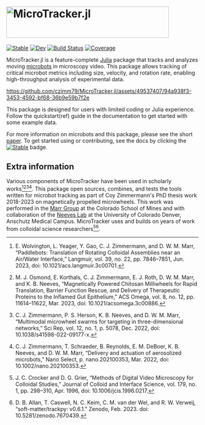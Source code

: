 <h1><img alt="MicroTracker.jl" src="https://github.com/czimm79/MicroTracker.jl/assets/49537407/a6562792-4953-46cb-8e3a-7eba9ba8ee06" width=426 height=81.4 ></h1>

[![Stable](https://img.shields.io/badge/docs-stable-blue.svg)](https://czimm79.github.io/MicroTracker.jl/stable/)
[![Dev](https://img.shields.io/badge/docs-dev-blue.svg)](https://czimm79.github.io/MicroTracker.jl/dev/)
[![Build Status](https://github.com/czimm79/MicroTracker.jl/actions/workflows/CI.yml/badge.svg?branch=master)](https://github.com/czimm79/MicroTracker.jl/actions/workflows/CI.yml?query=branch%3Amaster)
[![Coverage](https://codecov.io/gh/czimm79/MicroTracker.jl/branch/master/graph/badge.svg)](https://codecov.io/gh/czimm79/MicroTracker.jl)

MicroTracker.jl is a feature-complete [Julia](https://julialang.org/) package that tracks and analyzes moving [microbots](https://www.nature.com/articles/s41467-020-19322-7) in microscopy video. This package allows tracking of critical microbot metrics including size, velocity, and rotation rate, enabling high-throughput analysis of experimental data.

https://github.com/czimm79/MicroTracker.jl/assets/49537407/94a938f3-3453-4592-bf68-36b9e59b7f2e

This package is designed for users with limited coding or Julia experience. Follow the quickstart(ref) guide in the documentation to get started with some example data.

For more information on microbots and this package, please see the short [paper](https://github.com/czimm79/MicroTracker.jl/blob/master/paper/paper.md). To get started using or contributing, see the docs by clicking the [![Stable](https://img.shields.io/badge/docs-stable-blue.svg)](https://czimm79.github.io/MicroTracker.jl/stable/) badge. 

## Extra information
Various components of MicroTracker have been used in scholarly works[^1][^2][^3][^4]. This package open sources, combines, and tests the tools written for microbot tracking as part of Coy Zimmermann's PhD thesis work 2018-2023 on magnetically propelled microwheels. This work was performed in the [Marr Group](https://chemeng.mines.edu/project/marr-david/) at the Colorado School of Mines and with collaboration of the [Neeves Lab](https://neeveslab.com/) at the University of Colorado Denver, Anschutz Medical Campus. MicroTracker uses and builds on years of work from colloidal science researchers[^5][^6].

[^1]: E. Wolvington, L. Yeager, Y. Gao, C. J. Zimmermann, and D. W. M. Marr, “Paddlebots: Translation of Rotating Colloidal Assemblies near an Air/Water Interface,” Langmuir, vol. 39, no. 22, pp. 7846–7851, Jun. 2023, doi: 10.1021/acs.langmuir.3c00701.
[^2]: M. J. Osmond, E. Korthals, C. J. Zimmermann, E. J. Roth, D. W. M. Marr, and K. B. Neeves, “Magnetically Powered Chitosan Milliwheels for Rapid Translation, Barrier Function Rescue, and Delivery of Therapeutic Proteins to the Inflamed Gut Epithelium,” ACS Omega, vol. 8, no. 12, pp. 11614–11622, Mar. 2023, doi: 10.1021/acsomega.3c00886.
[^3]: C. J. Zimmermann, P. S. Herson, K. B. Neeves, and D. W. M. Marr, “Multimodal microwheel swarms for targeting in three-dimensional networks,” Sci Rep, vol. 12, no. 1, p. 5078, Dec. 2022, doi: 10.1038/s41598-022-09177-x.
[^4]: C. J. Zimmermann, T. Schraeder, B. Reynolds, E. M. DeBoer, K. B. Neeves, and D. W. M. Marr, “Delivery and actuation of aerosolized microbots,” Nano Select, p. nano.202100353, Mar. 2022, doi: 10.1002/nano.202100353.
[^5]: J. C. Crocker and D. G. Grier, “Methods of Digital Video Microscopy for Colloidal Studies,” Journal of Colloid and Interface Science, vol. 179, no. 1, pp. 298–310, Apr. 1996, doi: 10.1006/jcis.1996.0217.
[^6]: D. B. Allan, T. Caswell, N. C. Keim, C. M. van der Wel, and R. W. Verweij, “soft-matter/trackpy: v0.6.1.” Zenodo, Feb. 2023. doi: 10.5281/zenodo.7670439.


